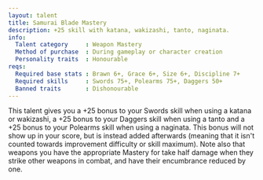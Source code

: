 ```yaml
---
layout: talent
title: Samurai Blade Mastery
description: +25 skill with katana, wakizashi, tanto, naginata.
info:
  Talent category     : Weapon Mastery
  Method of purchase  : During gameplay or character creation
  Personality traits  : Honourable
reqs:
  Required base stats : Brawn 6+, Grace 6+, Size 6+, Discipline 7+
  Required skills     : Swords 75+, Polearms 75+, Daggers 50+
  Banned traits       : Dishonourable
---
```


This talent gives you a +25 bonus to your Swords skill when using a katana or
wakizashi, a +25 bonus to your Daggers skill when using a tanto and a +25 bonus
to your Polearms skill when using a naginata.  This bonus will not show up in
your score, but is instead added afterwards (meaning that it isn't counted
towards improvement difficulty or skill maximum).  Note also that weapons you
have the appropriate Mastery for take half damage when they strike other
weapons in combat, and have their encumbrance reduced by one.
